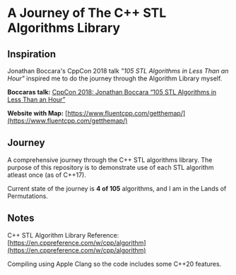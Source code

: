 # A Journey of The C++ STL Algorithms Library

## Inspiration
Jonathan Boccara's CppCon 2018 talk *"105 STL Algorithms in Less Than an Hour"* inspired me to do the journey through the Algorithm Library myself.

 **Boccaras talk:** [CppCon 2018: Jonathan Boccara “105 STL Algorithms in Less Than an Hour”](https://www.youtube.com/watch?v=2olsGf6JIkU&feature=emb_title)

 **Website with Map:** [https://www.fluentcpp.com/getthemap/](https://www.fluentcpp.com/getthemap/)

## Journey
A comprehensive journey through the C++ STL algorithms library. The purpose of this repository is to demonstrate use of each STL algorithm atleast once (as of C++17).

Current state of the journey is **4 of 105** algorithms, and I am in the Lands of Permutations.

 <!--2. Lands of Queries
 3. Islands of Structure Changes
 4. Peninsula of Raw Memory
 5. Land of Value Modifiers
 6. Territory of Movers
 7. Glorious County of Algos on Sets-->


## Notes
C++ STL Algorithm Library Reference: [https://en.cppreference.com/w/cpp/algorithm](https://en.cppreference.com/w/cpp/algorithm)

Compiling using Apple Clang so the code includes some C++20 features.